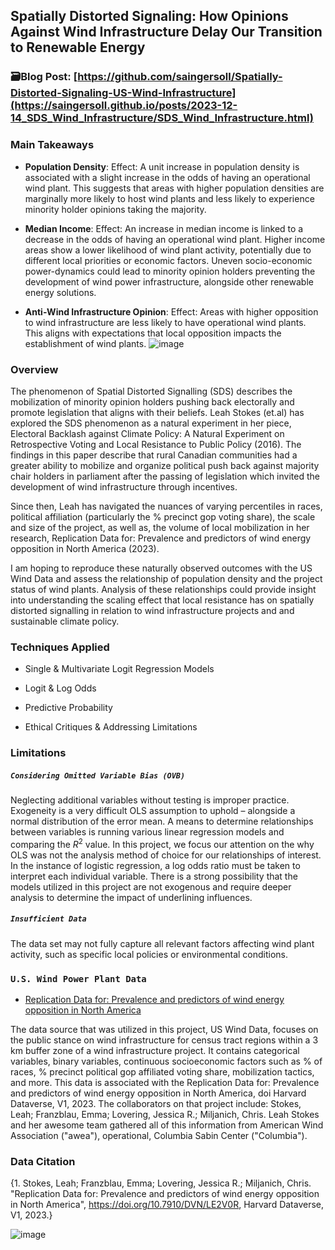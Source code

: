 ## Spatially Distorted Signaling: How Opinions Against Wind Infrastructure Delay Our Transition to Renewable Energy

### 🗃️Blog Post: [https://github.com/saingersoll/Spatially-Distorted-Signaling-US-Wind-Infrastructure](https://saingersoll.github.io/posts/2023-12-14_SDS_Wind_Infrastructure/SDS_Wind_Infrastructure.html)

### Main Takeaways

- **Population Density**: Effect: A unit increase in population density is associated with a slight increase in the odds of having an operational wind plant. This suggests that areas with higher population densities are marginally more likely to host wind plants and less likely to experience minority holder opinions taking the majority.

- **Median Income**: Effect: An increase in median income is linked to a decrease in the odds of having an operational wind plant. Higher income areas show a lower likelihood of wind plant activity, potentially due to different local priorities or economic factors. Uneven socio-economic power-dynamics could lead to minority opinion holders preventing the development of wind power infrastructure, alongside other renewable energy solutions.

- **Anti-Wind Infrastructure Opinion**: Effect: Areas with higher opposition to wind infrastructure are less likely to have operational wind plants. This aligns with expectations that local opposition impacts the establishment of wind plants.
![image](https://github.com/user-attachments/assets/2ff1a5fe-d0e3-4721-ad2c-836e7e238446)

### Overview

The phenomenon of Spatial Distorted Signalling (SDS) describes the mobilization of minority opinion holders pushing back electorally and promote legislation that aligns with their beliefs. Leah Stokes (et.al) has explored the SDS phenomenon as a natural experiment in her piece, Electoral Backlash against Climate Policy: A Natural Experiment on Retrospective Voting and Local Resistance to Public Policy (2016). The findings in this paper describe that rural Canadian communities had a greater ability to mobilize and organize political push back against majority chair holders in parliament after the passing of legislation which invited the development of wind infrastructure through incentives.

Since then, Leah has navigated the nuances of varying percentiles in races, political affiliation (particularly the % precinct gop voting share), the scale and size of the project, as well as, the volume of local mobilization in her research, Replication Data for: Prevalence and predictors of wind energy opposition in North America (2023). 

I am hoping to reproduce these naturally observed outcomes with the US Wind Data and assess the relationship of population density and the project status of wind plants. Analysis of these relationships could provide insight into understanding the scaling effect that local resistance has on spatially distorted signalling in relation to wind infrastructure projects and and sustainable climate policy.

### Techniques Applied

- Single & Multivariate Logit Regression Models

- Logit & Log Odds

- Predictive Probability

- Ethical Critiques & Addressing Limitations

### Limitations

##### `Considering Omitted Variable Bias (OVB)`

Neglecting additional variables without testing is improper practice. Exogeneity is a very difficult OLS assumption to uphold – alongside a normal distribution of the error mean. A means to determine relationships between variables is running various linear regression models and comparing the $R^2$ value. In this project, we focus our attention on the why OLS was not the analysis method of choice for our relationships of interest. In the instance of logistic regression, a log odds ratio must be taken to interpret each individual variable. There is a strong possibility that the models utilized in this project are not exogenous and require deeper analysis to determine the impact of underlining influences.

##### `Insufficient Data`

The data set may not fully capture all relevant factors affecting wind plant activity, such as specific local policies or environmental conditions.

### `U.S. Wind Power Plant Data`

- [Replication Data for: Prevalence and predictors of wind energy opposition in North America](https://dataverse.harvard.edu/file.xhtml?fileId=7339850&version=1.0)

The data source that was utilized in this project, US Wind Data, focuses on the public stance on wind infrastructure for census tract regions within a 3 km buffer zone of a wind infrastructure project. It contains categorical variables, binary variables, continuous socioeconomic factors such as % of races, % precinct political gop affiliated voting share, mobilization tactics, and more. This data is associated with the Replication Data for: Prevalence and predictors of wind energy opposition in North America, doi Harvard Dataverse, V1, 2023. The collaborators on that project include: Stokes, Leah; Franzblau, Emma; Lovering, Jessica R.; Miljanich, Chris. Leah Stokes and her awesome team gathered all of this information from American Wind Association ("awea"), operational, Columbia Sabin Center ("Columbia").

### Data Citation

{1. Stokes, Leah; Franzblau, Emma; Lovering, Jessica R.; Miljanich, Chris. "Replication Data for: Prevalence and predictors of wind energy opposition in North America", https://doi.org/10.7910/DVN/LE2V0R, Harvard Dataverse, V1, 2023.}

![image](https://github.com/user-attachments/assets/306e9255-2892-4fee-bf61-20c176bc1cfd)


